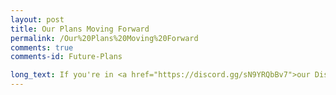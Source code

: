 ```yaml
---
layout: post
title: Our Plans Moving Forward
permalink: /Our%20Plans%20Moving%20Forward
comments: true
comments-id: Future-Plans

long_text: If you're in <a href="https://discord.gg/sN9YRQbBv7">our Discord server</a>, you've most likely already heard the big news – <strong>Faithful 32x now has <u>all</u> textures for Java Edition 1.18 <i>and</i> 1.19!</strong> That means Faithful 32x for these versions is now fully complete. There's still a few things to do before release though, and we thought we would take the time to outline them in this post, as well as share our plans following the full release of the pack.<br><br><br><strong>On release</strong><br><br>.First, let's talk about Bedrock Edition. While our artists have been exceptionally productive working to help get Faithful 32x for this version of the game done recently (thank you!), not all textures have been done just yet. This is mainly due to Bedrock having a whole lot of UI textures, which greatly inflates the texture count compared to Java.<br>Our plan right now is to release the Bedrock pack alongside the Java one, with all the same updates it has received, but as a pre-release instead of a full release. More about what that means exactly later.<br>Additionally, Education Edition-exclusive textures will not be included in the main Bedrock pack, at least not strictly before the release.<br><br>As for legacy Java version support, Faithful 32x is planned to support all versions from 1.4 to 1.19, as well as Beta 1.7.3. We're choosing not to explicitly support Beta 1.8 through release 1.3 to save ourselves some work, since the pack format barely changed between these versions and therefore the 1.4 pack will work well in most use cases.<br><br><br><strong>After release</strong><br><br>Moving on towards the future, after Java's full release we intend to restore a regular update schedule and release updates every month.<br>All fully complete packs (i.e. the ones that have all textures from their respective version) will be called Releases and be put out in a single website post.<br>Packs that still have some missing textures will be grouped into a separate post, will be called Pre-releases and branded accordingly. This isn't just limited to Bedrock for the time being, but also legacy Java versions with special textures that are unable to be backported from newer versions – for example the boat entity in release 1.8 and below. Pre-releases will also release at the same time as regular Releases.<br>Packs for snapshots of upcoming Minecraft versions are going to be separate from both of these and have a dedicated post. These will most likely be put out more frequently during the snapshot phase than the regular releases.<br><br>Finally, about the long-awaited Programmer Art pack&#58; It will be started and submissions for it will be allowed <u>only after</u> all packs for all versions and editions of the regular Jappa Faithful 32x are 100% complete. Guidelines for Faithful Programmer Art will also be made, but expect them to be mostly identical to the existing Jappa ones, just with minor changes and additions.<br><br>It's worth mentioning that none of this applies to Faithful 64x or Classic Faithful. Those will carry on with their existing release schemes for the foreseeable future.<br><br>Well, that's all from us for today. We hope this made our plans clear and see you on Faithful 32x's release day!
---
```


